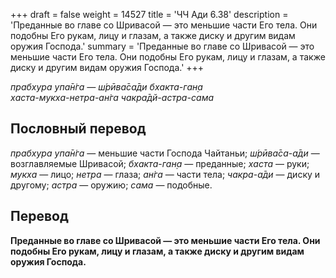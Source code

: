 +++
draft = false
weight = 14527
title = 'ЧЧ Ади 6.38'
description = 'Преданные во главе со Шривасой — это меньшие части Его тела. Они подобны Его рукам, лицу и глазам, а также диску и другим видам оружия Господа.'
summary = 'Преданные во главе со Шривасой — это меньшие части Его тела. Они подобны Его рукам, лицу и глазам, а также диску и другим видам оружия Господа.'
+++

_прабхура упа̄н̇га — ш́рӣва̄са̄ди бхакта-ган̣а  
хаста-мукха-нетра-ан̇га чакра̄дй-астра-сама_

## Пословный перевод

_прабхура_ _упа̄н̇га_ — меньшие части Господа Чайтаньи; _ш́рӣва̄са_\-_а̄ди_ — возглавляемые Шривасой; _бхакта_\-_ган̣а_ — преданные; _хаста_ — руки; _мукха_ — лицо; _нетра_ — глаза; _ан̇га_ — части тела; _чакра_\-_а̄ди_ — диску и другому; _астра_ — оружию; _сама_ — подобные.

## Перевод

**Преданные во главе со Шривасой — это меньшие части Его тела. Они подобны Его рукам, лицу и глазам, а также диску и другим видам оружия Господа.**
